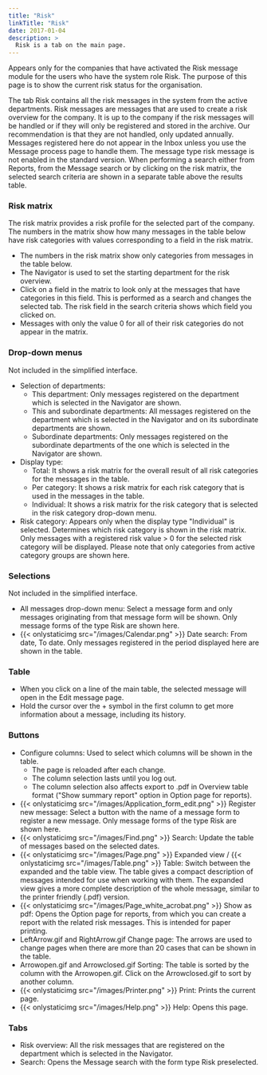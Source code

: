 ```yaml
---
title: "Risk"
linkTitle: "Risk"
date: 2017-01-04
description: >
  Risk is a tab on the main page.
---
```

Appears only for the companies that have activated the Risk message module for the users who have the system role Risk. The purpose of this page is to show the current risk status for the organisation.

The tab Risk contains all the risk messages in the system from the active departments. Risk messages are messages that are used to create a risk overview for the company. It is up to the company if the risk messages will be handled or if they will only be registered and stored in the archive. Our recommendation is that they are not handled, only updated annually. Messages registered here do not appear in the Inbox unless you use the Message process page to handle them. The message type risk message is not enabled in the standard version. When performing a search either from Reports, from the Message search or by clicking on the risk matrix, the selected search criteria are shown in a separate table above the results table.

### Risk matrix

The risk matrix provides a risk profile for the selected part of the company. The numbers in the matrix show how many messages in the table below have risk categories with values corresponding to a field in the risk matrix.

- The numbers in the risk matrix show only categories from messages in the table below.
- The Navigator is used to set the starting department for the risk overview.
- Click on a field in the matrix to look only at the messages that have categories in this field. This is performed as a search and changes the selected tab. The risk field in the search criteria shows which field you clicked on.
- Messages with only the value 0 for all of their risk categories do not appear in the matrix.

### Drop-down menus

Not included in the simplified interface.

- Selection of departments:
  - This department: Only messages registered on the department which is selected in the Navigator are shown.
  - This and subordinate departments: All messages registered on the department which is selected in the Navigator and on its subordinate departments are shown.
  - Subordinate departments: Only messages registered on the subordinate departments of the one which is selected in the Navigator are shown.
- Display type:
  - Total: It shows a risk matrix for the overall result of all risk categories for the messages in the table.
  - Per category: It shows a risk matrix for each risk category that is used in the messages in the table.
  - Individual: It shows a risk matrix for the risk category that is selected in the risk category drop-down menu.
- Risk category: Appears only when the display type "Individual" is selected. Determines which risk category is shown in the risk matrix. Only messages with a registered risk value > 0 for the selected risk category will be displayed. Please note that only categories from active category groups are shown here.

### Selections

Not included in the simplified interface.

- All messages drop-down menu: Select a message form and only messages originating from that message form will be shown. Only message forms of the type Risk are shown here.
- {{< onlystaticimg src="/images/Calendar.png" >}} Date search: From date, To date. Only messages registered in the period displayed here are shown in the table.

### Table

- When you click on a line of the main table, the selected message will open in the Edit message page.
- Hold the cursor over the + symbol in the first column to get more information about a message, including its history.

### Buttons

- Configure columns: Used to select which columns will be shown in the table.
  - The page is reloaded after each change.
  - The column selection lasts until you log out.
  - The column selection also affects export to .pdf in Overview table format ("Show summary report" option in Option page for reports).
- {{< onlystaticimg src="/images/Application_form_edit.png" >}} Register new message: Select a button with the name of a message form to register a new message. Only message forms of the type Risk are shown here.
- {{< onlystaticimg src="/images/Find.png" >}} Search: Update the table of messages based on the selected dates.
- {{< onlystaticimg src="/images/Page.png" >}} Expanded view / {{< onlystaticimg src="/images/Table.png" >}} Table: Switch between the expanded and the table view. The table gives a compact description of messages intended for use when working with them. The expanded view gives a more complete description of the whole message, similar to the printer friendly (.pdf) version.
- {{< onlystaticimg src="/images/Page_white_acrobat.png" >}} Show as pdf: Opens the Option page for reports, from which you can create a report with the related risk messages. This is intended for paper printing.
- LeftArrow.gif and RightArrow.gif Change page: The arrows are used to change pages when there are more than 20 cases that can be shown in the table.
- Arrowopen.gif and Arrowclosed.gif Sorting: The table is sorted by the column with the Arrowopen.gif. Click on the Arrowclosed.gif to sort by another column.
- {{< onlystaticimg src="/images/Printer.png" >}} Print: Prints the current page.
- {{< onlystaticimg src="/images/Help.png" >}} Help: Opens this page.

### Tabs

- Risk overview: All the risk messages that are registered on the department which is selected in the Navigator.
- Search: Opens the Message search with the form type Risk preselected.
